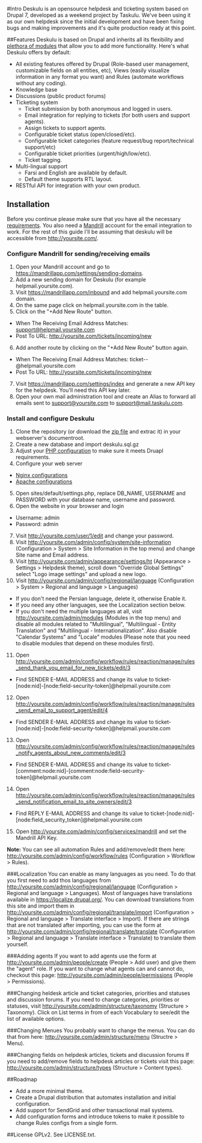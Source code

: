#Intro
Deskulu is an opensource helpdesk and ticketing system based on Drupal 7, developed as a weekend project by Taskulu. We've been using it as our own helpdesk since the initial development and have been fixing bugs and making improvements and it's quite production ready at this point.

##Features
Deskulu is based on Drupal and inherits all its flexibility and [plethora of modules](https://www.drupal.org/project/project_module) that allow you to add more functionality. 
Here's what Deskulu offers by default:
* All existing features offered by Drupal (Role-based user management, customizable fields on all entities, etc), Views (easily visualize information in any format you want) and Rules (automate workflows without any coding).   
* Knowledge base
* Discussions (public product forums)
* Ticketing system
  * Ticket submission by both anonymous and logged in users.
  * Email integration for replying to tickets (for both users and support agents).
  * Assign tickets to support agents.
  * Configurable ticket status (open/closed/etc).
  * Configurable ticket categories (feature request/bug report/technical support/etc)
  * Configurable ticket priorities (urgent/high/low/etc).
  * Ticket tagging.
* Multi-lingual support 
  * Farsi and English are available by default.
  * Default theme supports RTL layout.
* RESTful API for integration with your own product.

## Installation
Before you continue please make sure that you have all the necessary [requirements](https://www.drupal.org/requirements). You also need a [Mandrill](http://mandrill.com/) account for the email integration to work.
For the rest of this guide I'll be assuming that deskulu will be accessible from http://yoursite.com/.

### Configure Mandrill for sending/receiving emails
1. Open your Mandrill account and go to https://mandrillapp.com/settings/sending-domains.
2. Add a new sending domain for Deskulu (for example helpmail.yoursite.com).
3. Visit https://mandrillapp.com/inbound and add helpmail.yoursite.com domain.
4. On the same page click on helpmail.yoursite.com in the table.
5. Click on the "+Add New Route" button.
  * When The Receiving Email Address Matches: support@helpmail.yoursite.com
  * Post To URL: http://yoursite.com/tickets/incoming/new
6. Add another route by clicking on the "+Add New Route" button again.
  * When The Receiving Email Address Matches: ticket-*-*@helpmail.yoursite.com
  * Post To URL: http://yoursite.com/tickets/incoming/new
7. Visit https://mandrillapp.com/settings/index and generate a new API key for the helpdesk. You'll need this API key later.
8. Open your own mail administration tool and create an Alias to forward all emails sent to support@yoursite.com to support@mail.taskulu.com.


### Install and configure Deskulu
1. Clone the repository (or download the [zip file](https://github.com/Taskulu/deskulu/archive/master.zip) and extrac it) in your webserver's documentroot.
2. Create a new database and import deskulu.sql.gz
3. Adjust your [PHP configuration](https://www.drupal.org/requirements/php) to make sure it meets Druapl requirements.
4. Configure your web server
  * [Nginx configurations](https://github.com/perusio/drupal-with-nginx)
  * [Apache configurations](https://www.digitalocean.com/community/tutorials/how-to-install-drupal-on-an-ubuntu-14-04-server-with-apache)
5. Open sites/default/settings.php, replace DB_NAME, USERNAME and PASSWORD with your database name, username and password.
6. Open the website in your browser and login
  * Username: admin
  * Password: admin
7. Visit http://yoursite.com/user/1/edit and change your password.
8. Visit http://yoursite.com/admin/config/system/site-information (Configuration > System > Site Information in the top menu) and change Site name and Email address.
9. Visit http://yoursite.com/admin/appearance/settings/ht (Appearance > Settings > Helpdesk theme), scroll down "Override Global Settings" select "Logo image settings" and upload a new logo.
10. Visit http://yoursite.com/admin/config/regional/language (Configuration > System > Regional and language > Languages)
  * If you don't need the Persian language, delete it, otherwise Enable it.
  * If you need any other languages, see the Localization section below.
  * If you don't need the multiple languages at all, visit http://yoursite.com/admin/modules (Modules in the top menu) and disable all modules related to "Multilingual", "Multilingual - Entity Translation" and "Multilingual - Internationalization". Also disable "Calendar Systems" and "Locale" modules (Please note that you need to disable modules that depend on these modules first).
11. Open http://yoursite.com/admin/config/workflow/rules/reaction/manage/rules_send_thank_you_email_for_new_tickets/edit/3
  * Find SENDER E-MAIL ADDRESS and change its value to ticket-[node:nid]-[node:field-security-token]@helpmail.yoursite.com
12. Open http://yoursite.com/admin/config/workflow/rules/reaction/manage/rules_send_email_to_support_agent/edit/4
  * Find SENDER E-MAIL ADDRESS and change its value to ticket-[node:nid]-[node:field-security-token]@helpmail.yoursite.com
13. Open http://yoursite.com/admin/config/workflow/rules/reaction/manage/rules_notify_agents_about_new_comments/edit/3
  * Find SENDER E-MAIL ADDRESS and change its value to ticket-[comment:node:nid]-[comment:node:field-security-token]@helpmail.yoursite.com
14. Open http://yoursite.com/admin/config/workflow/rules/reaction/manage/rules_send_notification_email_to_site_owners/edit/3
  * Find REPLY E-MAIL ADDRESS and change its value to ticket-[node:nid]-[node:field_security_token]@helpmail.yoursite.com
15. Open http://yoursite.com/admin/config/services/mandrill and set the Mandrill API Key.

**Note:** You can see all automation Rules and add/remove/edit them here: http://yoursite.com/admin/config/workflow/rules (Configuration > Workflow > Rules).

###Localization
You can enable as many languages as you need. To do that you first need to add thos languages from http://yoursite.com/admin/config/regional/language (Configuration > Regional and language > Languages). Most of languages have translations available in https://localize.drupal.org/. You can download translations from this site and import them in http://yoursite.com/admin/config/regional/translate/import (Configuration > Regional and language > Translate interface > Import). If there are strings that are not translated after importing, you can use the form at http://yoursite.com/admin/config/regional/translate/translate (Configuration > Regional and language > Translate interface > Translate) to translate them yourself.

###Adding agents
If you want to add agents use the form at http://yoursite.com/admin/people/create (People > Add user) and give them the "agent" role. If you want to change what agents can and cannot do, checkout this page: http://yoursite.com/admin/people/permissions (People > Permissions).

###Changing heldesk article and ticket categories, priorities and statuses and discussion forums. 
If you need to change categories, priorities or statuses, visit http://yoursite.com/admin/structure/taxonomy (Structure > Taxonomy). Click on List terms in from of each Vocabulary to see/edit the list of available options.

###Changing Menues
You probably want to change the menus. You can do that from here: http://yoursite.com/admin/structure/menu (Structre > Menu).

###Changing fields on helpdesk articles, tickets and discussion forums
If you need to add/remove fields to helpdesk articles or tickets visit this page: http://yoursite.com/admin/structure/types (Structure > Content types).

##Roadmap
* Add a more minimal theme.
* Create a Drupal distribution that automates installation and initial configuration.
* Add support for SendGrid and other transactional mail systems.
* Add configuration forms and introduce tokens to make it possible to change Rules configs from a single form.

##License
GPLv2. See LICENSE.txt.